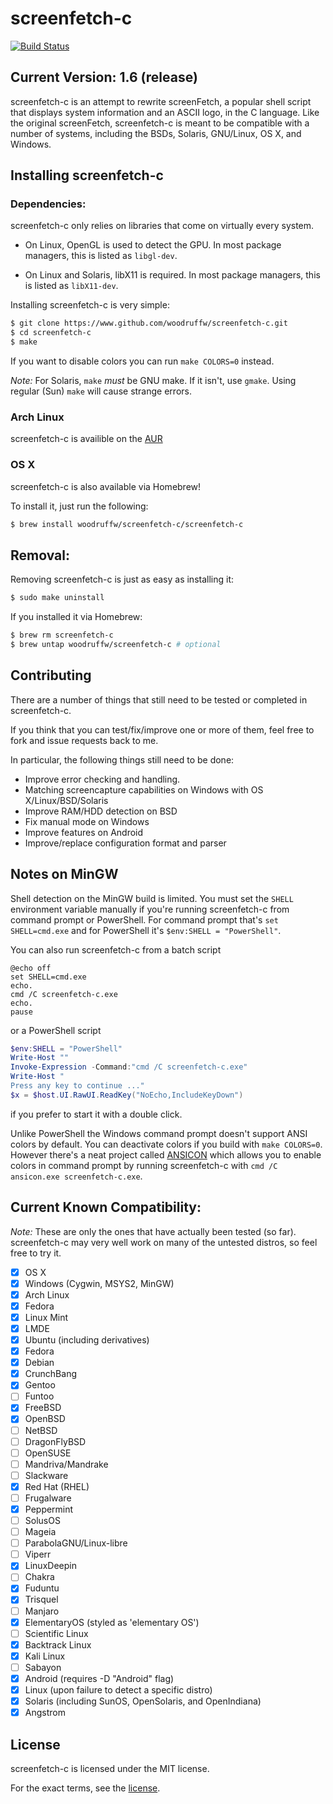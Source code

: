 screenfetch-c
=============

[![Build Status](https://img.shields.io/github/workflow/status/woodruffw/screenfetch-c/CI/master)](https://github.com/woodruffw/screenfetch-c/actions?query=workflow%3ACI)

## Current Version: 1.6 (release)

screenfetch-c is an attempt to rewrite screenFetch, a popular shell
script that displays system information and an ASCII logo, in the C
language.
Like the original screenFetch, screenfetch-c is meant to be compatible with a number of systems, including the BSDs, Solaris, GNU/Linux, OS X, and Windows.

## Installing screenfetch-c

### Dependencies:
screenfetch-c only relies on libraries that come on virtually every system.

* On Linux, OpenGL is used to detect the GPU. In most package managers, this is listed as `libgl-dev`.

* On Linux and Solaris, libX11 is required. In most package managers, this is listed as `libX11-dev`.

Installing screenfetch-c is very simple:

```bash
$ git clone https://www.github.com/woodruffw/screenfetch-c.git
$ cd screenfetch-c
$ make
```

If you want to disable colors you can run `make COLORS=0` instead.

_Note:_ For Solaris, `make` *must* be GNU make. If it isn't, use `gmake`. Using regular (Sun) `make` will cause strange errors.

### Arch Linux

screenfetch-c is availible on the [AUR](https://aur.archlinux.org/packages/screenfetch-c-git/)

### OS X

screenfetch-c is also available via Homebrew!

To install it, just run the following:

```bash
$ brew install woodruffw/screenfetch-c/screenfetch-c
```

## Removal:
Removing screenfetch-c is just as easy as installing it:

```bash
$ sudo make uninstall
```

If you installed it via Homebrew:

```bash
$ brew rm screenfetch-c
$ brew untap woodruffw/screenfetch-c # optional
```

## Contributing

There are a number of things that still need to be tested or completed in screenfetch-c.

If you think that you can test/fix/improve one or more of them, feel free to fork and issue requests back to me.

In particular, the following things still need to be done:

- Improve error checking and handling.
- Matching screencapture capabilities on Windows with OS X/Linux/BSD/Solaris
- Improve RAM/HDD detection on BSD
- Fix manual mode on Windows
- Improve features on Android
- Improve/replace configuration format and parser

## Notes on MinGW
Shell detection on the MinGW build is limited.
You must set the `SHELL` environment variable manually if you're running screenfetch-c from command prompt or PowerShell.
For command prompt that's `set SHELL=cmd.exe` and for PowerShell it's `$env:SHELL = "PowerShell"`.

You can also run screenfetch-c from a batch script
``` batch
@echo off
set SHELL=cmd.exe
echo.
cmd /C screenfetch-c.exe
echo.
pause
```
or a PowerShell script
``` ps1
$env:SHELL = "PowerShell"
Write-Host ""
Invoke-Expression -Command:"cmd /C screenfetch-c.exe"
Write-Host "
Press any key to continue ..."
$x = $host.UI.RawUI.ReadKey("NoEcho,IncludeKeyDown")
```
if you prefer to start it with a double click.

Unlike PowerShell the Windows command prompt doesn't support ANSI colors by default. You can deactivate colors if you build with `make COLORS=0`.
However there's a neat project called [ANSICON](https://github.com/adoxa/ansicon) which allows you to enable colors in command prompt by running screenfetch-c with `cmd /C ansicon.exe screenfetch-c.exe`.

## Current Known Compatibility:

_Note:_ These are only the ones that have actually been tested (so far). screenfetch-c may very well work on many of the untested distros, so feel free to try it.

- [x] OS X
- [x] Windows (Cygwin, MSYS2, MinGW)
- [x] Arch Linux
- [x] Fedora
- [x] Linux Mint
- [x] LMDE
- [x] Ubuntu (including derivatives)
- [x] Fedora
- [x] Debian
- [x] CrunchBang
- [x] Gentoo
- [ ] Funtoo
- [x] FreeBSD
- [x] OpenBSD
- [ ] NetBSD
- [ ] DragonFlyBSD
- [ ] OpenSUSE
- [ ] Mandriva/Mandrake
- [ ] Slackware
- [x] Red Hat (RHEL)
- [ ] Frugalware
- [x] Peppermint
- [ ] SolusOS
- [ ] Mageia
- [ ] ParabolaGNU/Linux-libre
- [ ] Viperr
- [x] LinuxDeepin
- [ ] Chakra
- [x] Fuduntu
- [x] Trisquel
- [ ] Manjaro
- [x] ElementaryOS (styled as 'elementary OS')
- [ ] Scientific Linux
- [x] Backtrack Linux
- [x] Kali Linux
- [ ] Sabayon
- [x] Android (requires -D "Android" flag)
- [x] Linux (upon failure to detect a specific distro)
- [x] Solaris (including SunOS, OpenSolaris, and OpenIndiana)
- [x] Angstrom

## License
screenfetch-c is licensed under the MIT license.

For the exact terms, see the [license](./LICENSE).
